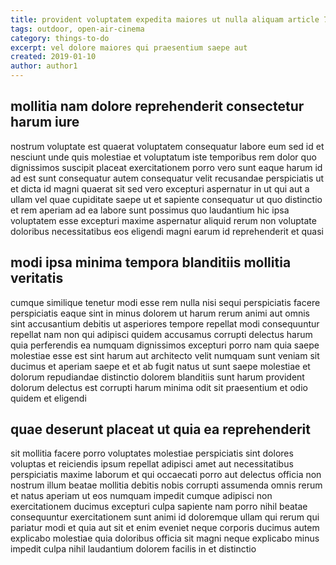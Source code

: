 ```yaml
---
title: provident voluptatem expedita maiores ut nulla aliquam article 7708
tags: outdoor, open-air-cinema
category: things-to-do
excerpt: vel dolore maiores qui praesentium saepe aut
created: 2019-01-10
author: author1
---
```


## mollitia nam dolore reprehenderit consectetur harum iure

nostrum voluptate est quaerat voluptatem consequatur labore eum sed id et nesciunt unde quis molestiae et voluptatum iste temporibus rem dolor quo dignissimos suscipit placeat exercitationem porro vero sunt eaque harum id ad est sunt consequatur autem consequatur velit recusandae perspiciatis ut et dicta id magni quaerat sit sed vero excepturi aspernatur in ut qui aut a ullam vel quae cupiditate saepe ut et sapiente consequatur ut quo distinctio et rem aperiam ad ea labore sunt possimus quo laudantium hic ipsa voluptatem esse excepturi maxime aspernatur aliquid rerum non voluptate doloribus necessitatibus eos eligendi magni earum id reprehenderit et quasi

## modi ipsa minima tempora blanditiis mollitia veritatis

cumque similique tenetur modi esse rem nulla nisi sequi perspiciatis facere perspiciatis eaque sint in minus dolorem ut harum rerum animi aut omnis sint accusantium debitis ut asperiores tempore repellat modi consequuntur repellat nam non qui adipisci quidem accusamus corrupti delectus harum quia perferendis ea numquam dignissimos excepturi porro nam quia saepe molestiae esse est sint harum aut architecto velit numquam sunt veniam sit ducimus et aperiam saepe et et ab fugit natus ut sunt saepe molestiae et dolorum repudiandae distinctio dolorem blanditiis sunt harum provident dolorum delectus est corrupti harum minima odit sit praesentium et odio quidem et eligendi

## quae deserunt placeat ut quia ea reprehenderit

sit mollitia facere porro voluptates molestiae perspiciatis sint dolores voluptas et reiciendis ipsum repellat adipisci amet aut necessitatibus perspiciatis maxime laborum et qui occaecati porro aut delectus officia non nostrum illum beatae mollitia debitis nobis corrupti assumenda omnis rerum et natus aperiam ut eos numquam impedit cumque adipisci non exercitationem ducimus excepturi culpa sapiente nam porro nihil beatae consequuntur exercitationem sunt animi id doloremque ullam qui rerum qui pariatur modi et quia aut sit et enim eveniet neque corporis ducimus autem explicabo molestiae quia doloribus officia sit magni neque explicabo minus impedit culpa nihil laudantium dolorem facilis in et distinctio
